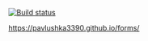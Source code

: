 [![Build status](https://ci.appveyor.com/api/projects/status/awfgo58vaa5bhjnp?svg=true)](https://ci.appveyor.com/project/pavel27499/forms)


https://pavlushka3390.github.io/forms/


